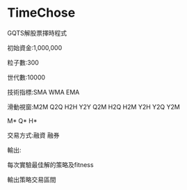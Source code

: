 # TimeChose

GQTS解股票擇時程式

初始資金:1,000,000

粒子數:300

世代數:10000

技術指標:SMA WMA EMA

滑動視窗:M2M Q2Q H2H Y2Y Q2M H2Q H2M Y2H Y2Q Y2M

M* Q* H*

交易方式:融資 融券

輸出:

每次實驗最佳解的策略及fitness

輸出策略交易區間
